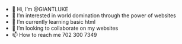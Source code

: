 - 👋 Hi, I’m @GIANTLUKE
- 👀 I’m interested in world domination through the power of websites
- 🌱 I’m currently learning basic html
- 💞️ I’m looking to collaborate on my websites
- 📫 How to reach me 702 300 7349

<!---
GIANTLUKE/GIANTLUKE is a ✨ special ✨ repository because its `README.md` (this file) appears on your GitHub profile.
You can click the Preview link to take a look at your changes.
--->
